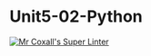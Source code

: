 # Unit5-02-Python
[![Mr Coxall's Super Linter](https://github.com/ishamisebb/Unit5-02-Python/workflows/Mr%20Coxall's%20Super%20Linter/badge.svg)](https://github.com/ishamisebb/Unit5-02-Python/actions/)
